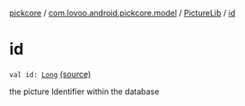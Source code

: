[pickcore](../../index.md) / [com.lovoo.android.pickcore.model](../index.md) / [PictureLib](index.md) / [id](./id.md)

# id

`val id: `[`Long`](https://kotlinlang.org/api/latest/jvm/stdlib/kotlin/-long/index.html) [(source)](https://github.com/lovoo/android-pickpic/blob/master/pickcore/pickcore/src/main/kotlin/com/lovoo/android/pickcore/model/PictureLib.kt#L26)

the picture Identifier within the database

